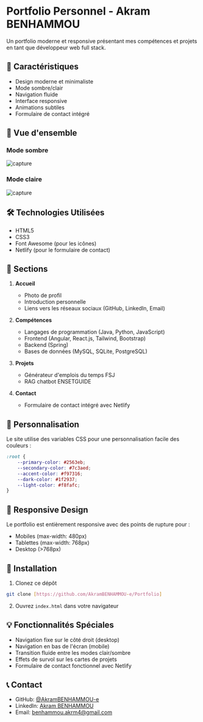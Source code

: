 # Portfolio Personnel - Akram BENHAMMOU

Un portfolio moderne et responsive présentant mes compétences et projets en tant que développeur web full stack.

## 🚀 Caractéristiques

- Design moderne et minimaliste
- Mode sombre/clair
- Navigation fluide
- Interface responsive
- Animations subtiles
- Formulaire de contact intégré

## 👀 Vue d'ensemble
### Mode sombre

![capture](img/screencapture-akrambenhammou-vercel-app-2025-02-18-16_04_19.png)

### Mode claire

![capture](img/screencapture-akrambenhammou-vercel-app-2025-02-18-16_08_24.png)

## 🛠️ Technologies Utilisées

- HTML5
- CSS3
- Font Awesome (pour les icônes)
- Netlify (pour le formulaire de contact)

## 📱 Sections

1. **Accueil**
   - Photo de profil
   - Introduction personnelle
   - Liens vers les réseaux sociaux (GitHub, LinkedIn, Email)

2. **Compétences**
   - Langages de programmation (Java, Python, JavaScript)
   - Frontend (Angular, React.js, Tailwind, Bootstrap)
   - Backend (Spring)
   - Bases de données (MySQL, SQLite, PostgreSQL)

3. **Projets**
   - Générateur d'emplois du temps FSJ
   - RAG chatbot ENSETGUIDE

4. **Contact**
   - Formulaire de contact intégré avec Netlify

## 🎨 Personnalisation

Le site utilise des variables CSS pour une personnalisation facile des couleurs :

```css
:root {
    --primary-color: #2563eb;
    --secondary-color: #7c3aed;
    --accent-color: #f97316;
    --dark-color: #1f2937;
    --light-color: #f8fafc;
}
```

## 📱 Responsive Design

Le portfolio est entièrement responsive avec des points de rupture pour :
- Mobiles (max-width: 480px)
- Tablettes (max-width: 768px)
- Desktop (>768px)

## 🔧 Installation

1. Clonez ce dépôt
```bash
git clone [https://github.com/AkramBENHAMMOU-e/Portfolio]
```

2. Ouvrez `index.html` dans votre navigateur

## 💡 Fonctionnalités Spéciales

- Navigation fixe sur le côté droit (desktop)
- Navigation en bas de l'écran (mobile)
- Transition fluide entre les modes clair/sombre
- Effets de survol sur les cartes de projets
- Formulaire de contact fonctionnel avec Netlify


## 📞 Contact

- GitHub: [@AkramBENHAMMOU-e](https://github.com/AkramBENHAMMOU-e)
- LinkedIn: [Akram BENHAMMOU](https://www.linkedin.com/in/akram-benhammou-a888a9221/)
- Email: benhammou.akrm4@gmail.com